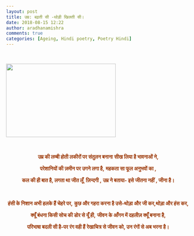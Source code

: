 ```yaml
---
layout: post
title: उम्र: बढ़ती सी -थोड़ी खिलती सी।
date: 2018-08-15 12:22
author: aradhanamishra
comments: true
categories: [Ageing, Hindi poetry, Poetry Hindi]
---
```

&nbsp;

<img class="size-medium wp-image-244 aligncenter" src="http://www.aradhanamishra.com/wp-content/uploads/2018/08/umra-poetry-300x200.jpg" alt="" width="300" height="200">

&nbsp;

<p style="text-align: center;"><strong><span style="color: #993300;">उम्र की लम्बी होती लकीरों पर संतुलन बनाना</span></strong>
<strong><span style="color: #993300;">सीख लिया है भावनाओं ने,</span></strong>

<p style="text-align: center;"><strong><span style="color: #993300;">परेशानियों की ज़मीन पर उगने लगा है,</span></strong>
<strong><span style="color: #993300;">महकता सा फूल अनुभवों का ,</span></strong>

<p style="text-align: center;"><strong><span style="color: #993300;">कल की ही बात है, लगता था जीत लूँ&nbsp; ज़िन्दगी ,</span></strong>
<strong><span style="color: #993300;">उम्र ने बताया- इसे जीतना नहीं , जीना है।</span></strong>

&nbsp;

<p style="text-align: center;"><strong><span style="color: #993300;">हंसी के निशान&nbsp;अभी हलके हैं चेहरे पर,</span></strong>
<strong><span style="color: #993300;">कुछ और गहरा करना है उसे-थोड़ा और जी कर,थोड़ा और हंस कर,</span></strong>

<p style="text-align: center;"><strong><span style="color: #993300;">क्यूँ बंधना किसी सोच की डोर से यूँ ही,</span></strong>
<strong><span style="color: #993300;">जीवन के आँगन में दहलीज़ क्यूँ बनाना है,</span></strong>

<p style="text-align: center;"><strong><span style="color: #993300;">परिभाषा बदली सी है-पर रंग वही हैं</span></strong>
<strong><span style="color: #993300;">रेखाचित्र से जीवन को, उन रंगों से अब भरना है।</span> </strong>
